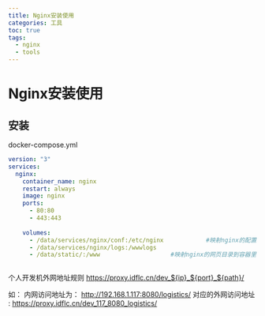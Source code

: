 ```yaml
---
title: Nginx安装使用
categories: 工具
toc: true
tags:
  - nginx
  - tools
---
```

# Nginx安装使用
## 安装

docker-compose.yml
```yaml
version: "3"
services:
  nginx:
    container_name: nginx
    restart: always
    image: nginx
    ports:
      - 80:80
      - 443:443
      
    volumes:
      - /data/services/nginx/conf:/etc/nginx            #映射nginx的配置文件到容器里
      - /data/services/nginx/logs:/wwwlogs
      - /data/static/:/www                    #映射nginx的网页目录到容器里
```

```conf

```



个人开发机外网地址规则
https://proxy.idflc.cn/dev_${ip}_${port}_${path}/

如： 内网访问地址为： http://192.168.1.117:8080/logistics/
对应的外网访问地址 :    https://proxy.idflc.cn/dev_117_8080_logistics/